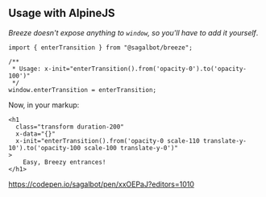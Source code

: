 ## Usage with AlpineJS

_Breeze doesn't expose anything to `window`, so you'll have to add it yourself_.

```
import { enterTransition } from "@sagalbot/breeze";

/**
 * Usage: x-init="enterTransition().from('opacity-0').to('opacity-100')"
 */
window.enterTransition = enterTransition;
```

Now, in your markup:

```
<h1
  class="transform duration-200"
  x-data="{}"
  x-init="enterTransition().from('opacity-0 scale-110 translate-y-10').to('opacity-100 scale-100 translate-y-0')"
>
    Easy, Breezy entrances!
</h1>
```

https://codepen.io/sagalbot/pen/xxOEPaJ?editors=1010
